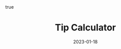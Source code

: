 ---
title: Tip Calculator
date: 2023-01-18
categories: [Pojects, Python]
tags: [Python]
toc: false
math: true
comments: false
mermaid: true

<author_id>:
    name: exploot
---
